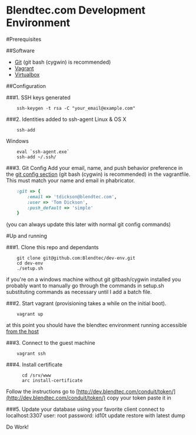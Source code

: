 Blendtec.com Development Environment
=======
#Prerequisites

##Software
*  [Git](http://git-scm.com/downloads) (git bash (cygwin) is recommended)
*  [Vagrant](http://downloads.vagrantup.com)
*  [Virtualbox](https://www.virtualbox.org/wiki/Downloads)

##Configuration

###1. SSH keys generated
```shell
    ssh-keygen -t rsa -C "your_email@example.com"
```
###2. Identities added to ssh-agent
Linux & OS X
```shell
    ssh-add
```
Windows
```shell
    eval `ssh-agent.exe`
    ssh-add ~/.ssh/
```
###3.  Git Config 
Add your email, name, and push behavior preference in the [git config section](https://github.com/Blendtec/dev-env/blob/master/Vagrantfile#L121) (git bash (cygwin) is recommended) in the vagrantfile. This must match your name and email in phabricator.

```ruby
    :git => {
        :email => 'tdickson@blendtec.com',
        :user => 'Tom Dickson',
        :push_default => 'simple'
    }
```
(you can always update this later with normal git config commands)



#Up and running

###1. Clone this repo and dependants
```shell
    git clone git@github.com:Blendtec/dev-env.git
    cd dev-env
    ./setup.sh
```
if you're on a windows machine without git gitbash/cygwin installed you probably want to manually
go through the commands in setup.sh substituting commands as necessary until I add a batch file. 

###2. Start vagrant (provisioning takes a while on the initial boot). 
```shell
    vagrant up
```
at this point you should have the blendtec environment running accessible [from the host](http://localhost:8081)

###3. Connect to the guest machine

```shell
    vagrant ssh
```

###4. Install certificate
```shell
      cd /srv/www
      arc install-certificate
```
Follow the instructions
go to [http://dev.blendtec.com/conduit/token/](http://dev.blendtec.com/conduit/token/) copy your token
paste it in

###5. Update your database
using your favorite client connect to localhost:3307
user: root
password: id10t
update restore with latest dump

Do Work!
